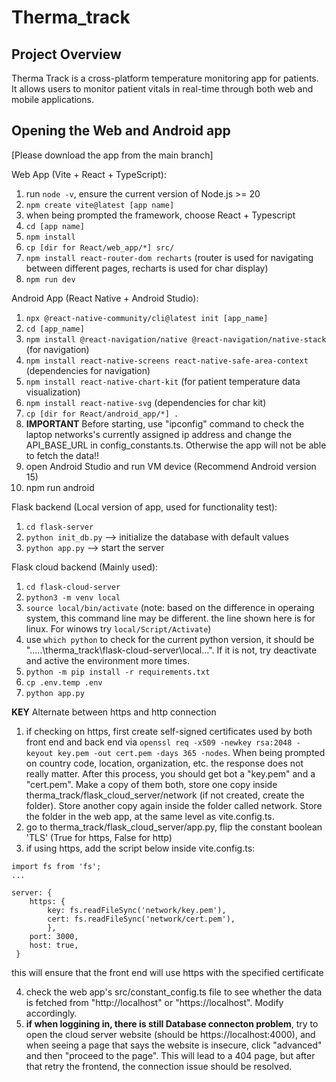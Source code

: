 # Therma_track
## Project Overview

Therma Track is a cross-platform temperature monitoring app for patients. It allows users to monitor patient vitals in real-time through both web and mobile applications.

## Opening the Web and Android app

[Please download the app from the main branch]

Web App (Vite + React + TypeScript):
1. run `node -v`, ensure the current version of Node.js >= 20
2. `npm create vite@latest [app name]`
3. when being prompted the framework, choose React + Typescript
4. `cd [app name]`
5. `npm install`
6. `cp [dir for React/web_app/*] src/`
7. `npm install react-router-dom recharts` (router is used for navigating between different pages, recharts is used for char display)
8. `npm run dev`

Android App (React Native + Android Studio):
1. `npx @react-native-community/cli@latest init [app_name]`
2. `cd [app_name]`
3. `npm install @react-navigation/native @react-navigation/native-stack` (for navigation)
4. `npm install react-native-screens react-native-safe-area-context` (dependencies for navigation)
5. `npm install react-native-chart-kit` (for patient temperature data visualization)
6. `npm install react-native-svg` (dependencies for char kit)
7. `cp [dir for React/android_app/*] .`
8. **IMPORTANT** Before starting, use "ipconfig" command to check the laptop networks's currently assigned ip address and change the API_BASE_URL in config_constants.ts. Otherwise the app will not be able to fetch the data!!
9. open Android Studio and run VM device (Recommend Android version 15)
10. npm run android

Flask backend (Local version of app, used for functionality test):
1. `cd flask-server`
2. `python init_db.py` --> initialize the database with default values
3. `python app.py` --> start the server

Flask cloud backend (Mainly used):
1. `cd flask-cloud-server`
2. `python3 -m venv local`
3. `source local/bin/activate` (note: based on the difference in operaing system, this command line may be different. the line shown here is for linux. For winows try `local/Script/Activate`)
4. use `which python` to check for the current python version, it should be ".....\therma_track\flask-cloud-server\local\...". If it is not, try deactivate and active the environment more times.
5. `python -m pip install -r requirements.txt`
6. `cp .env.temp .env`
4. `python app.py`

**KEY** Alternate between https and http connection
1. if checking on https, first create self-signed certificates used by both front end and back end via `openssl req -x509 -newkey rsa:2048 -keyout key.pem -out cert.pem -days 365 -nodes`. When being prompted on country code, location, organization, etc. the response does not really matter. After this process, you should get bot a "key.pem" and a "cert.pem". Make a copy of them both, store one copy inside therma_track/flask_cloud_server/network (if not created, create the folder). Store another copy again inside the folder called network. Store the folder in the web app, at the same level as vite.config.ts.
2. go to therma_track/flask_cloud_server/app.py, flip the constant boolean 'TLS' (True for https, False for http)
3. if using https, add the script below inside vite.config.ts:
```
import fs from 'fs';
...

server: {
    https: {
        key: fs.readFileSync('network/key.pem'),
        cert: fs.readFileSync('network/cert.pem'),
        },
    port: 3000,
    host: true,
 }
```
this will ensure that the front end will use https with the specified certificate

4. check the web app's src/constant_config.ts file to see whether the data is fetched from "http://localhost" or "https://localhost". Modify accordingly.
5. **if when loggining in, there is still Database connecton problem**, try to open the cloud server website (should be https://localhost:4000), and when seeing a page that says the website is insecure, click "advanced" and then "proceed to the page". This will lead to a 404 page, but after that retry the frontend, the connection issue should be resolved.
